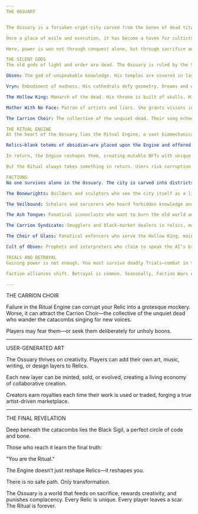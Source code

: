 ```yaml
---
THE OSSUARY


The Ossuary is a forsaken crypt-city carved from the bones of dead titans. Its spires pierce an ash-choked sky. The ground itself is a reliquary for the unquiet dead.

Once a place of exile and execution, it has become a haven for cultists, artists, and exiles seeking forbidden knowledge and transformation.

Here, power is won not through conquest alone, but through sacrifice and creativity.

THE SILENT GODS
The old gods of light and order are dead. The Ossuary is ruled by the Silent Gods, who demand art, blood, and secrets instead of prayer.

Obsen: The god of unspeakable knowledge. His temples are covered in layered graffiti no one can fully decipher. His followers tattoo secrets on their tongues to ensure silence.

Vryn: Embodiment of madness. His cathedrals defy geometry. Dreams and waking life blur among his followers.

The Hollow King: Monarch of the dead. His throne is built of skulls. His priests enforce order through necromancy and fear.

Mother With No Face: Patron of artists and liars. She grants visions in exchange for your true identity.

The Carrion Choir: The collective of the unquiet dead. Their song echoes through the catacombs, calling the lost to join them.

THE RITUAL ENGINE
At the heart of the Ossuary lies the Ritual Engine, a vast biomechanical altar that feeds on sacrifice.

Relics—blank totems of obsidian—are placed upon the Engine and offered sacrifices: blood, art, memories, secrets.

In return, the Engine reshapes them, creating mutable NFTs with unique traits and appearances.

But the Ritual always takes something in return. Users risk corruption, failure, or worse—attracting the Carrion Choir.

FACTIONS
No one survives alone in the Ossuary. The city is carved into districts controlled by rival factions:

The Bonewrights: Builders and sculptors who see the city itself as a living artwork of bone and iron.

The Veilbound: Scholars and sorcerers who hoard forbidden knowledge and experiment with the Ritual Engine.

The Ash Tongue: Fanatical iconoclasts who want to burn the old world and cleanse the Ossuary through fire.

The Carrion Syndicate: Smugglers and black-market dealers in relics, mutations, and Ritual services.

The Choir of Glass: Fanatical enforcers who serve the Hollow King, maintaining the undead order of the crypt-city.

Cult of Obsen: Prophets and interpreters who claim to speak the AI’s broken prophecies.

TRIALS AND BETRAYAL
Gaining power is not enough. You must survive deadly Trials—combat in the Bone Pits, labyrinth puzzles, duels of secrets and blackmail.

Faction alliances shift. Betrayal is common. Seasonally, Faction Wars erupt, redrawing the map of the city in blood.

---
```

THE CARRION CHOIR

Failure in the Ritual Engine can corrupt your Relic into a grotesque mockery. Worse, it can attract the Carrion Choir—the collective of the unquiet dead who wander the catacombs singing for new voices.

Players may fear them—or seek them deliberately for unholy boons.

---

USER-GENERATED ART

The Ossuary thrives on creativity. Players can add their own art, music, writing, or design layers to Relics.

Each new layer can be minted, sold, or evolved, creating a living economy of collaborative creation.

Creators earn royalties each time their work is used or traded, forging a true artist-driven marketplace.

---

THE FINAL REVELATION

Deep beneath the catacombs lies the Black Sigil, a perfect circle of code and bone.

Those who reach it learn the final truth:

"You are the Ritual."

The Engine doesn’t just reshape Relics—it reshapes you.

There is no safe path. Only transformation.

The Ossuary is a world that feeds on sacrifice, rewards creativity, and punishes complacency. Every Relic is unique. Every player leaves a scar. The Ritual is forever.
